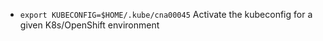 * `export KUBECONFIG=$HOME/.kube/cna00045` Activate the kubeconfig for a given K8s/OpenShift environment
